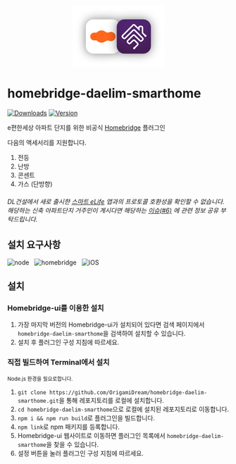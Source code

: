 <p align="center">
  <img alt="logo" src="https://github.com/OrigamiDream/homebridge-daelim-smarthome/blob/master/branding/smarthome+homebridge.png?raw=true" height="140px">
</p>

# homebridge-daelim-smarthome

[![Downloads](https://img.shields.io/npm/dt/homebridge-daelim-smarthome.svg?color=critical)](https://www.npmjs.com/package/homebridge-daelim-smarthome)
[![Version](https://img.shields.io/npm/v/homebridge-daelim-smarthome)](https://www.npmjs.com/package/homebridge-daelim-smarthome)

e편한세상 아파트 단지를 위한 비공식 [Homebridge](https://github.com/homebridge/homebridge) 플러그인

다음의 액세서리를 지원합니다.
1. 전등
2. 난방
3. 콘센트
4. 가스 (단방향)

###### DL건설에서 새로 출시한 [스마트 eLife](https://apps.apple.com/kr/app/%EC%8A%A4%EB%A7%88%ED%8A%B8-elife/id1551248421) 앱과의 프로토콜 호환성을 확인할 수 없습니다.<br>해당하는 신축 아파트단지 거주민이 계시다면 해당하는 [이슈(#6)](https://github.com/OrigamiDream/homebridge-daelim-smarthome/issues/6) 에 관련 정보 공유 부탁드립니다. 


## 설치 요구사항

<img alt="node" src="https://img.shields.io/badge/node-%3E%3D14.15-brightgreen"> &nbsp;
<img alt="homebridge" src="https://img.shields.io/badge/homebridge-%3E%3D1.0.0-brightgreen"> &nbsp;
<img alt="iOS" src="https://img.shields.io/badge/iOS-%3E%3D12.0.0-brightgreen">

## 설치

### Homebridge-ui를 이용한 설치

1. 가장 마지막 버전의 Homebridge-ui가 설치되어 있다면 검색 페이지에서 `homebridge-daelim-smarthome`을 검색하여 설치할 수 있습니다.
2. 설치 후 플러그인 구성 지침에 따르세요.

### 직접 빌드하여 Terminal에서 설치

<small>Node.js 환경을 필요로합니다.</small>

1. `git clone https://github.com/OrigamiDream/homebridge-daelim-smarthome.git`을 통해 레포지토리를 로컬에 설치합니다.
2. `cd homebridge-daelim-smarthome`으로 로컬에 설치된 레포지토리로 이동합니다.
3. `npm i && npm run build`로 플러그인을 빌드합니다.
4. `npm link`로 npm 패키지를 등록합니다.
5. Homebridge-ui 웹사이트로 이동하면 플러그인 목록에서 `homebridge-daelim-smarthome`을 찾을 수 있습니다.
6. 설정 버튼을 눌러 플러그인 구성 지침에 따르세요.